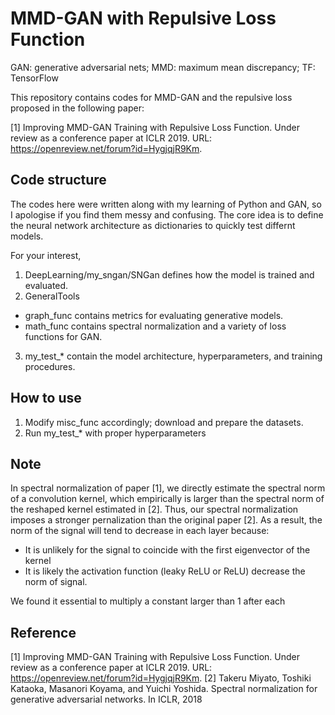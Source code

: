 # MMD-GAN with Repulsive Loss Function
GAN: generative adversarial nets; MMD: maximum mean discrepancy; TF: TensorFlow

This repository contains codes for MMD-GAN and the repulsive loss proposed in the following paper:

[1] Improving MMD-GAN Training with Repulsive Loss Function.  Under review as a conference paper at ICLR 2019. URL: https://openreview.net/forum?id=HygjqjR9Km.

## Code structure
The codes here were written along with my learning of Python and GAN, so I apologise if you find them messy and confusing. The core idea is to define the neural network architecture as dictionaries to quickly test differnt models.

For your interest,
1. DeepLearning/my_sngan/SNGan defines how the model is trained and evaluated. 
2. GeneralTools
- graph_func contains metrics for evaluating generative models.
- math_func contains spectral normalization and a variety of loss functions for GAN.
3. my_test_* contain the model architecture, hyperparameters, and training procedures. 

## How to use
1. Modify misc_func accordingly; download and prepare the datasets.
2. Run my_test_* with proper hyperparameters

## Note
In spectral normalization of paper [1], we directly estimate the spectral norm of a convolution kernel, which empirically is larger than the spectral norm of the reshaped kernel estimated in [2]. Thus, our spectral normalization imposes a stronger pernalization than the original paper [2]. As a result, the norm of the signal will tend to decrease in each layer because:
- It is unlikely for the signal to coincide with the first eigenvector of the kernel
- It is likely the activation function (leaky ReLU or ReLU) decrease the norm of signal. 

We found it essential to multiply a constant larger than 1 after each 


## Reference
[1] Improving MMD-GAN Training with Repulsive Loss Function.  Under review as a conference paper at ICLR 2019. URL: https://openreview.net/forum?id=HygjqjR9Km.
[2] Takeru Miyato, Toshiki Kataoka, Masanori Koyama, and Yuichi Yoshida. Spectral normalization
for generative adversarial networks. In ICLR, 2018
